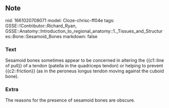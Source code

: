 ## Note
nid: 1661020708071
model: Cloze-chrisc-ff04e
tags: GSSE::!Contributor::Richard_Ryan, GSSE::Anatomy::Introduction_to_regional_anatomy::1._Tissues_and_Structures::Bone::Sesamoid_Bones
markdown: false

### Text
<div class="toggle">
  Sesamoid bones sometimes appear to be concerned in altering the
  {{c1::line of pull}} of a tendon (patella in the quadriceps
  tendon) or helping to prevent {{c2::friction}} (as in the
  peroneus longus tendon moving against the cuboid bone).
</div>

### Extra
<p id="04212346-b619-4461-80e2-9d962e2fb9d6" class="">The reasons
for the presence of sesamoid bones are obscure.
